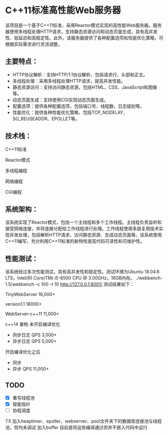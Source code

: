 # C++11标准高性能Web服务器

该项目是一个基于C++11标准，采用Reactor模式实现的高性能Web服务器。服务器使用多线程处理HTTP请求，支持静态资源访问和动态页面生成，具有高并发性、低延迟和高稳定性。此外，该服务器提供了各种配置选项和性能优化策略，可根据实际需求进行灵活调整。

## 主要特点：
- HTTP协议解析：支持HTTP/1.1协议解析，包括请求行、头部和正文。
- 多线程处理：采用多线程处理HTTP请求，提高并发性能。
- 静态资源访问：支持访问静态资源，包括HTML、CSS、JavaScript和图像等。
- 动态页面生成：支持使用CGI实现动态页面生成。
- 配置选项：提供各种配置选项，包括端口号、线程数、日志级别等。
- 性能优化：提供各种性能优化策略，包括TCP_NODELAY、SO_REUSEADDR、EPOLLET等。

## 技术栈：
C++11标准

Reactor模式

多线程编程

网络编程

CGI编程

## 系统架构：
该系统实现了Reactor模式，包括一个主线程和多个工作线程。主线程负责监听和接受网络连接，并将连接分配给工作线程进行处理。工作线程使用多路复用技术实现并发处理，包括解析HTTP请求、访问静态资源、生成动态页面等。该系统使用C++11编写，充分利用C++11标准的新特性提高代码可读性和可维护性。

## 性能测试：
该系统经过多次性能测试，具有高并发性和稳定性。测试环境为Ubuntu 18.04.6 LTS，Intel(R) Core(TM) i5-8500 CPU @ 3.00GHz，16GB内存。
./webbench-1.5/webbench -c 100 -t 10 http://127.0.0.1:8001/
测试结果如下：

TinyWebServer 16,000+

version1.1 18000+

WebServer-c++11 11,000+

c++14 重构 
未开启编译优化
- 同步日志 QPS 3,000+
- 异步日志 QPS 5,000+

开启编译优化之后
- 同步
- 异步 QPS 11,000+


## TODO
- [x] 重写线程池
- [x] 智能指针
- [ ] 协程调度

7.5
加入heaptimer、epoller、webserver、pool文件夹下的数据库连接池与线程池，但均未调试
加入buffer
目前是将这些编译通过但并不嵌入代码中运行



